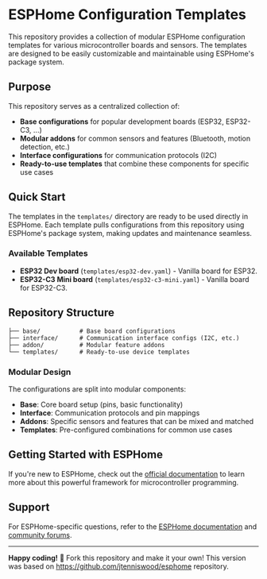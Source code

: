 # ESPHome Configuration Templates

This repository provides a collection of modular ESPHome configuration templates for various microcontroller boards and sensors. The templates are designed to be easily customizable and maintainable using ESPHome's package system.

## Purpose

This repository serves as a centralized collection of:
- **Base configurations** for popular development boards (ESP32, ESP32-C3, ...)
- **Modular addons** for common sensors and features (Bluetooth, motion detection, etc.)
- **Interface configurations** for communication protocols (I2C)
- **Ready-to-use templates** that combine these components for specific use cases

## Quick Start

The templates in the `templates/` directory are ready to be used directly in ESPHome. Each template pulls configurations from this repository using ESPHome's package system, making updates and maintenance seamless.

### Available Templates

- **ESP32 Dev board** (`templates/esp32-dev.yaml`) - Vanilla board for ESP32.
- **ESP32-C3 Mini board** (`templates/esp32-c3-mini.yaml`) - Vanilla board for ESP32-C3.

## Repository Structure

```
├── base/           # Base board configurations
├── interface/      # Communication interface configs (I2C, etc.)
├── addon/          # Modular feature addons
└── templates/      # Ready-to-use device templates
```

### Modular Design

The configurations are split into modular components:

- **Base**: Core board setup (pins, basic functionality)
- **Interface**: Communication protocols and pin mappings
- **Addons**: Specific sensors and features that can be mixed and matched
- **Templates**: Pre-configured combinations for common use cases

## Getting Started with ESPHome

If you're new to ESPHome, check out the [official documentation](https://esphome.io/) to learn more about this powerful framework for microcontroller programming.

## Support

For ESPHome-specific questions, refer to the [ESPHome documentation](https://esphome.io/) and [community forums](https://community.home-assistant.io/c/esphome).

---

**Happy coding!** 🚀 Fork this repository and make it your own! This version was based on https://github.com/jtenniswood/esphome repository.
